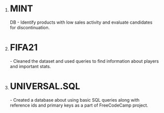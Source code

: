 1. <h1>MINT</h1> DB - Identify products with low sales activity and evaluate candidates for discontinuation.
2. <h1>FIFA21</h1> - Cleaned  the dataset and used queries to find information about players and important stats.
3. <h1>UNIVERSAL.SQL</h1> - Created a database about using basic SQL queries along with reference ids and primary keys as a part of FreeCodeCamp project.
